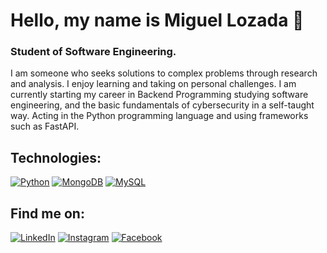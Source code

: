 # Hello, my name is Miguel Lozada 👋

### Student of Software Engineering.

  I am someone who seeks solutions to complex problems through research and analysis.  I enjoy learning and taking on personal challenges.  I am currently starting my career in Backend Programming studying software engineering, and the basic fundamentals of cybersecurity in a self-taught way.  Acting in the Python programming language and using frameworks such as FastAPI.

## Technologies:
[![Python](https://img.shields.io/badge/Python-yellow?style=for-the-badge&logo=python&logoColor=white&labelColor=101010)]()
[![MongoDB](https://img.shields.io/badge/MongoDB-47A248?style=for-the-badge&logo=mongodb&logoColor=white&labelColor=101010)]()
[![MySQL](https://img.shields.io/badge/MySQL-4479A1?style=for-the-badge&logo=mysql&logoColor=white&labelColor=101010)]()

## Find me on:

[![LinkedIn](https://img.shields.io/badge/LinkedIn-Miguel_Lozada-0077B5?style=for-the-badge&logo=linkedin&logoColor=white&labelColor=101010)](https://www.linkedin.com/in/lozada98?utm_source=share&utm_campaign=share_via&utm_content=profile&utm_medium=android_app) 
[![Instagram](https://img.shields.io/badge/Instagram-@Alejandro__z-E4405F?style=for-the-badge&logo=instagram&logoColor=white&labelColor=101010)](https://instagram.com/alejandroo__z?igshid=OGQ5ZDc2ODk2ZA==) 
[![Facebook](https://img.shields.io/badge/Facebook-@Miguellozada-1877F2?style=for-the-badge&logo=facebook&logoColor=white&labelColor=101010)](https://www.facebook.com/miguelozada989)
